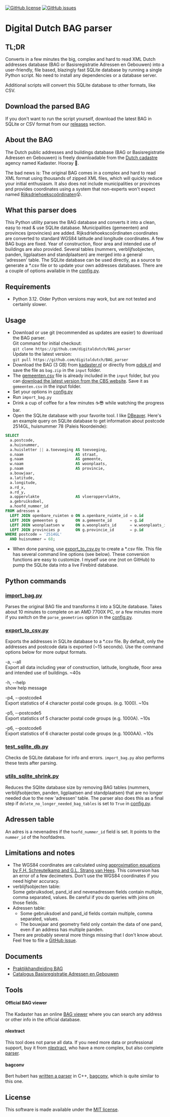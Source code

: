 [![GitHub license](https://img.shields.io/github/license/digitaldutch/BAG_parser)](https://github.com/digitaldutch/BAG_parser/blob/master/LICENSE)
[![GitHub issues](https://img.shields.io/github/issues/digitaldutch/BAG_parser)](https://github.com/digitaldutch/BAG_parser/issues)

# Digital Dutch BAG parser

## TL;DR
Converts in a few minutes the big, complex and hard to read XML Dutch addresses database (BAG or Basisregistratie Adressen
en Gebouwen) into a user-friendly, file based, blazingly fast SQLite database by running a single Python script. 
No need to install any dependencies or a database server.

Additional scripts will convert this SQLite database to other formats, like CSV. 

## Download the parsed BAG
If you don't want to run the script yourself, download the latest BAG in SQLite or CSV format from
our [releases](https://github.com/digitaldutch/BAG_parser/releases) section.

## About the BAG
The Dutch public addresses and buildings database (BAG or Basisregistratie Adressen en Gebouwen) is freely downloadable
from the [Dutch cadastre](https://www.kadaster.nl/-/kosteloze-download-bag-2.0-extract) agency named Kadaster. Hooray 🙂. 

The bad news is: The original BAG comes in a complex and hard to read XML format using thousands of zipped XML files, 
which will quickly reduce your initial enthusiasm. 
It also does not include municipalities or provinces and provides coordinates using a system that non-experts won't 
expect named 
 [Rijksdriehoekscoördinaten](https://nl.wikipedia.org/wiki/Rijksdriehoeksco%C3%B6rdinaten)😲. 

## What this parser does
This Python utility parses the BAG database and converts it into a clean, easy to read & use SQLite database.
Municipalities (gemeenten) and provinces (provincies) are added. Rijksdriehoekscoördinaten coordinates are converted 
to standard WGS84 latitude and longitude coordinates. A few BAG bugs are fixed. 
Year of construction, floor area and intended use of buildings are also provided. 
Several tables (nummers, verblijfsobjecten, panden, ligplaatsen and standplaatsen) are merged into a general 'adressen'
table. The SQLite database can be used directly, as a source to generate a *.csv file or to update your own addresses 
databases. There are a couple of options available in the [config.py](config.py).

## Requirements
* Python 3.12. Older Python versions may work, but are not tested and certainly slower.

## Usage
* Download or use git (recommended as updates are easier) to download the BAG parser.   
  Git command for initial checkout:  
  `git clone https://github.com/digitaldutch/BAG_parser`   
  Update to the latest version:  
  `git pull https://github.com/digitaldutch/BAG_parser`
* Download the BAG (3 GB) from [kadaster.nl](https://www.kadaster.nl/-/kosteloze-download-bag-2-0-extract)
  or directly from [pdok.nl](https://service.pdok.nl/kadaster/adressen/atom/v1_0/downloads/lvbag-extract-nl.zip)
  and save the file as `bag.zip` in the `input` folder.
* The [gemeenten.csv](input/gemeenten.csv) file is already included in the `input` folder, but you can [download the latest version from the CBS website](https://www.cbs.nl/nl-nl/onze-diensten/methoden/classificaties/overig/gemeentelijke-indelingen-per-jaar). Save it as `gemeenten.csv` in the input folder.
* Set your options in [config.py](config.py)
* Run `import_bag.py`
* Drink a cup of coffee for a few minutes ☕😎 while watching the progress bar.
* Open the SQLite database with your favorite tool. I like [DBeaver](https://dbeaver.io/).
Here's an example query on SQLite database to get information about postcode 2514GL, huisnummer 78 (Paleis Noordeinde):
```SQL
SELECT
  a.postcode,
  a.huisnummer,
  a.huisletter || a.toevoeging AS toevoeging,
  o.naam                       AS straat,
  g.naam                       AS gemeente,
  w.naam                       AS woonplaats,
  p.naam                       AS provincie,
  a.bouwjaar,
  a.latitude,
  a.longitude,
  a.rd_x,
  a.rd_y,
  a.oppervlakte                AS vloeroppervlakte,
  a.gebruiksdoel,
  a.hoofd_nummer_id
FROM adressen a
  LEFT JOIN openbare_ruimten o ON a.openbare_ruimte_id = o.id
  LEFT JOIN gemeenten g        ON a.gemeente_id        = g.id
  LEFT JOIN woonplaatsen w     ON a.woonplaats_id      = w.woonplaats_id
  LEFT JOIN provincies p       ON g.provincie_id       = p.id
WHERE postcode = '2514GL'
  AND huisnummer = 68;
```
* When done parsing, use [export_to_csv.py](export_to_csv.py) to create a *.csv file. This file has several command line options (see below). 
These conversion functions are easy to customize. 
I myself use one (not on GitHub) to pump the SQLite data into a live Firebird database.

## Python commands ##

### [import_bag.py](import_bag.py)
Parses the original BAG file and transforms it into a SQLite database. Takes about 10 minutes to complete
on an AMD 7700X PC, or a few minutes more if you switch on the `parse_geometries` option in the [config.py](config.py).

### [export_to_csv.py](export_to_csv.py)
Exports the addresses in SQLite database to a *.csv file. By default, only the addresses and
postcode data is exported (~15 seconds). Use the command options below for more output formats.  

-a, --all  
Export all data including year of construction, latitude, longitude, floor area and intended use of buildings. 
~40s

-h, --help  
show help message

-p4, --postcode4  
Export statistics of 4 character postal code groups. (e.g. 1000). ~10s 

-p5, --postcode5  
Export statistics of 5 character postal code groups (e.g. 1000A). ~10s

-p6, --postcode6  
Export statistics of 6 character postal code groups (e.g. 1000AA). ~10s

### [test_sqlite_db.py](test_sqlite_db.py)
Checks de SQLite database for info and errors. `import_bag.py` also performs these tests after parsing.

### [utils_sqlite_shrink.py](utils_sqlite_shrink.py)
Reduces the SQlite database size by removing BAG tables (nummers, verblijfsobjecten, panden, ligplaatsen and standplaatsen) 
that are no longer needed due to the new 'adressen' table.
The parser also does this as a final step if `delete_no_longer_needed_bag_tables` is set to `True` in [config.py](config.py).

## Adressen table
An adres is a nevenadres if the `hoofd_nummer_id` field is set. It points to the `nummer_id` of the hoofdadres. 

## Limitations and notes
* The WGS84 coordinates are calculated using [approximation equations by F.H. Schreutelkamp and G.L. Strang van Hees](docs/Benaderingsformules_RD_WGS.pdf). This conversion has an error of a few decimeters. Don't use the 
WGS84 coordinates if you need higher accuracy. 
* verblijfsobjecten table:  
  Some gebruiksdoel, pand_id and nevenadressen fields contain multiple,
  comma separated, values. Be careful if you do queries with joins on those fields.
* Adressen table:  
  * Some gebruiksdoel and pand_id fields contain multiple, comma separated, values.
  * The bouwjaar and geometry field only contain the data of one pand, even if an address has multiple panden. 
* There are probably several more things missing that I don't know about. Feel free to file a [GitHub issue](https://github.com/digitaldutch/BAG_parser/issues).

## Documents
* [Praktijkhandleiding BAG](https://imbag.github.io/praktijkhandleiding/) 
* [Catalogus Basisregistratie Adressen en Gebouwen](https://www.geobasisregistraties.nl/documenten/publicatie/2018/03/12/catalogus-2018)

## Tools

#### Official BAG viewer
The Kadaster has an online [BAG viewer](https://bagviewer.kadaster.nl/) where you can search any address or other info in the official database.

#### nlextract
This tool does not parse all data. If you need more data or professional support, buy it from [nlextract](https://nlextract.nl/),
who have a more complex, but also complete [parser](https://github.com/nlextract/NLExtract).

#### bagconv
Bert hubert has [written a parser](https://berthub.eu/articles/posts/dutch-postcode-and-building-database/) in C++,
[bagconv](https://github.com/berthubert/bagconv), which is quite similar to this one.

## License
This software is made available under the [MIT license](LICENSE).